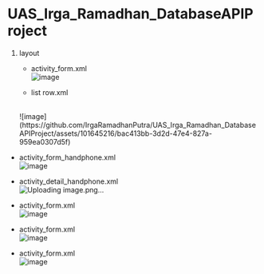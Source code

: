 # UAS_Irga_Ramadhan_DatabaseAPIProject

1. layout
    <br>  
   - activity_form.xml
     <br>
     ![image](https://github.com/IrgaRamadhanPutra/UAS_Irga_Ramadhan_DatabaseAPIProject/assets/101645216/da77019c-2724-49c6-81c8-603ea8966f5c)


   - list row.xml
    <br>
   ![image](https://github.com/IrgaRamadhanPutra/UAS_Irga_Ramadhan_DatabaseAPIProject/assets/101645216/bac413bb-3d2d-47e4-827a-959ea0307d5f)
 
 - activity_form_handphone.xml
     <br>
    ![image](https://github.com/IrgaRamadhanPutra/UAS_Irga_Ramadhan_DatabaseAPIProject/assets/101645216/5e491d44-e697-4d92-ad55-066f7cb2950b)


 - activity_detail_handphone.xml
     <br>
  ![Uploading image.png…]()

 - activity_form.xml
     <br>
     ![image](https://github.com/IrgaRamadhanPutra/UAS_Irga_Ramadhan_DatabaseAPIProject/assets/101645216/da77019c-2724-49c6-81c8-603ea8966f5c)

 - activity_form.xml
     <br>
     ![image](https://github.com/IrgaRamadhanPutra/UAS_Irga_Ramadhan_DatabaseAPIProject/assets/101645216/da77019c-2724-49c6-81c8-603ea8966f5c)
 - activity_form.xml
     <br>
     ![image](https://github.com/IrgaRamadhanPutra/UAS_Irga_Ramadhan_DatabaseAPIProject/assets/101645216/da77019c-2724-49c6-81c8-603ea8966f5c)


  


